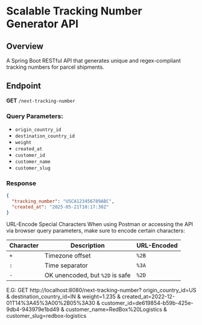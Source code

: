 # Scalable Tracking Number Generator API

## Overview

A Spring Boot RESTful API that generates unique and regex-compliant tracking numbers for parcel shipments.

## Endpoint

**GET** `/next-tracking-number`

### Query Parameters:

- `origin_country_id`
- `destination_country_id`
- `weight`
- `created_at`
- `customer_id`
- `customer_name`
- `customer_slug`

### Response

```json
{
  "tracking_number": "USCA123456789ABC",
  "created_at": "2025-05-21T10:17:30Z"
}

```
URL-Encode Special Characters
When using Postman or accessing the API via browser query parameters, make sure to encode certain characters:

| Character | Description                     | URL-Encoded |
| --------- | ------------------------------- | ----------- |
| `+`       | Timezone offset                 | `%2B`       |
| `:`       | Time separator                  | `%3A`       |
| `-`       | OK unencoded, but `%2D` is safe |  `%2D`      |

E.G:
GET http://localhost:8080/next-tracking-number?
origin_country_id=US
&
destination_country_id=IN
&
weight=1.235
&
created_at=2022-12-01T14%3A45%3A00%2B05%3A30
&
customer_id=de619854-b59b-425e-9db4-943979e1bd49
&
customer_name=RedBox%20Logistics
&
customer_slug=redbox-logistics






